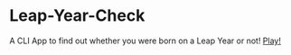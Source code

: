 # Leap-Year-Check
A CLI App to find out whether you were born on a Leap Year or not!
[Play!](https://repl.it/@jackyogi/User-DOB-is-Leap-Year-or-Not?embed=1&output=1)

